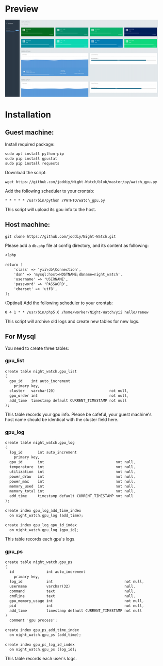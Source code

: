 # Preview
![preview](preview.png)

# Installation

## Guest machine:

Install required package:
```
sudo apt install python-pip
sudo pip install gpustat
sudo pip install requests
```


Download the script:
```
wget https://github.com/joddiy/Night-Watch/blob/master/py/watch_gpu.py
```


Add the following scheduler to your crontab:
```
* * * * * /usr/bin/python /PATHTO/watch_gpu.py
```
This script will upload its gpu info to the host.

## Host machine:

```
git clone https://github.com/joddiy/Night-Watch.git
```

Please add a ```db.php``` file at config directory, and its content as following:
```
<?php

return [
    'class' => 'yii\db\Connection',
    'dsn' => 'mysql:host=HOSTNAME;dbname=night_watch',
    'username' => 'USERNAME',
    'password' => 'PASSWORD',
    'charset' => 'utf8',
];
```

(Optinal) Add the following scheduler to your crontab:
```
0 4 1 * * /usr/bin/php5.6 /home/worker/Night-Watch/yii hello/renew
```
This script will archive old logs and create new tables for new logs.


## For Mysql

You need to create three tables:

### gpu_list

```
create table night_watch.gpu_list
(
  gpu_id    int auto_increment
    primary key,
  cluster   varchar(20)                         not null,
  gpu_order int                                 not null,
  add_time  timestamp default CURRENT_TIMESTAMP not null
);
```
This table records your gpu info. Please be cafeful, your guest machine's host name should be identical with the cluster field here.

### gpu_log
```
create table night_watch.gpu_log
(
  log_id       int auto_increment
    primary key,
  gpu_id       int                                 not null,
  temperature  int                                 not null,
  utilization  int                                 not null,
  power_draw   int                                 not null,
  power_max    int                                 not null,
  memory_used  int                                 not null,
  memory_total int                                 not null,
  add_time     timestamp default CURRENT_TIMESTAMP not null
);

create index gpu_log_add_time_index
  on night_watch.gpu_log (add_time);

create index gpu_log_gpu_id_index
  on night_watch.gpu_log (gpu_id);
```
This table records each gpu's logs.

### gpu_ps
```
create table night_watch.gpu_ps
(
  id               int auto_increment
    primary key,
  log_id           int                                 not null,
  username         varchar(32)                         null,
  command          text                                null,
  cmdline          text                                null,
  gpu_memory_usage int                                 not null,
  pid              int                                 not null,
  add_time         timestamp default CURRENT_TIMESTAMP not null
)
  comment 'gpu process';

create index gpu_ps_add_time_index
  on night_watch.gpu_ps (add_time);

create index gpu_ps_log_id_index
  on night_watch.gpu_ps (log_id);
```
This table records each user's logs.
